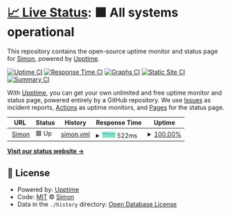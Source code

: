 # [📈 Live Status](https://StopmotionSimonYT.github.io/website-uptime): <!--live status--> **🟩 All systems operational**

This repository contains the open-source uptime monitor and status page for [Simon](https://simonrijntjes.nl), powered by [Upptime](https://github.com/upptime/upptime).

[![Uptime CI](https://github.com/StopmotionSimonYT/website-uptime/workflows/Uptime%20CI/badge.svg)](https://github.com/StopmotionSimonYT/website-uptime/actions?query=workflow%3A%22Uptime+CI%22)
[![Response Time CI](https://github.com/StopmotionSimonYT/website-uptime/workflows/Response%20Time%20CI/badge.svg)](https://github.com/StopmotionSimonYT/website-uptime/actions?query=workflow%3A%22Response+Time+CI%22)
[![Graphs CI](https://github.com/StopmotionSimonYT/website-uptime/workflows/Graphs%20CI/badge.svg)](https://github.com/StopmotionSimonYT/website-uptime/actions?query=workflow%3A%22Graphs+CI%22)
[![Static Site CI](https://github.com/StopmotionSimonYT/website-uptime/workflows/Static%20Site%20CI/badge.svg)](https://github.com/StopmotionSimonYT/website-uptime/actions?query=workflow%3A%22Static+Site+CI%22)
[![Summary CI](https://github.com/StopmotionSimonYT/website-uptime/workflows/Summary%20CI/badge.svg)](https://github.com/StopmotionSimonYT/website-uptime/actions?query=workflow%3A%22Summary+CI%22)

With [Upptime](https://upptime.js.org), you can get your own unlimited and free uptime monitor and status page, powered entirely by a GitHub repository. We use [Issues](https://github.com/StopmotionSimonYT/website-uptime/issues) as incident reports, [Actions](https://github.com/StopmotionSimonYT/website-uptime/actions) as uptime monitors, and [Pages](https://StopmotionSimonYT.github.io/website-uptime) for the status page.

<!--start: status pages-->
<!-- This summary is generated by Upptime (https://github.com/upptime/upptime) -->
<!-- Do not edit this manually, your changes will be overwritten -->
<!-- prettier-ignore -->
| URL | Status | History | Response Time | Uptime |
| --- | ------ | ------- | ------------- | ------ |
| <img alt="" src="https://favicons.githubusercontent.com/simonrijntjes.nl" height="13"> [Simon](https://simonrijntjes.nl) | 🟩 Up | [simon.yml](https://github.com/StopmotionSimonYT/website-uptime/commits/HEAD/history/simon.yml) | <details><summary><img alt="Response time graph" src="./graphs/simon/response-time-week.png" height="20"> 522ms</summary><br><a href="https://StopmotionSimonYT.github.io/website-uptime/history/simon"><img alt="Response time 522" src="https://img.shields.io/endpoint?url=https%3A%2F%2Fraw.githubusercontent.com%2FStopmotionSimonYT%2Fwebsite-uptime%2FHEAD%2Fapi%2Fsimon%2Fresponse-time.json"></a><br><a href="https://StopmotionSimonYT.github.io/website-uptime/history/simon"><img alt="24-hour response time 505" src="https://img.shields.io/endpoint?url=https%3A%2F%2Fraw.githubusercontent.com%2FStopmotionSimonYT%2Fwebsite-uptime%2FHEAD%2Fapi%2Fsimon%2Fresponse-time-day.json"></a><br><a href="https://StopmotionSimonYT.github.io/website-uptime/history/simon"><img alt="7-day response time 522" src="https://img.shields.io/endpoint?url=https%3A%2F%2Fraw.githubusercontent.com%2FStopmotionSimonYT%2Fwebsite-uptime%2FHEAD%2Fapi%2Fsimon%2Fresponse-time-week.json"></a><br><a href="https://StopmotionSimonYT.github.io/website-uptime/history/simon"><img alt="30-day response time 522" src="https://img.shields.io/endpoint?url=https%3A%2F%2Fraw.githubusercontent.com%2FStopmotionSimonYT%2Fwebsite-uptime%2FHEAD%2Fapi%2Fsimon%2Fresponse-time-month.json"></a><br><a href="https://StopmotionSimonYT.github.io/website-uptime/history/simon"><img alt="1-year response time 522" src="https://img.shields.io/endpoint?url=https%3A%2F%2Fraw.githubusercontent.com%2FStopmotionSimonYT%2Fwebsite-uptime%2FHEAD%2Fapi%2Fsimon%2Fresponse-time-year.json"></a></details> | <details><summary><a href="https://StopmotionSimonYT.github.io/website-uptime/history/simon">100.00%</a></summary><a href="https://StopmotionSimonYT.github.io/website-uptime/history/simon"><img alt="All-time uptime 100.00%" src="https://img.shields.io/endpoint?url=https%3A%2F%2Fraw.githubusercontent.com%2FStopmotionSimonYT%2Fwebsite-uptime%2FHEAD%2Fapi%2Fsimon%2Fuptime.json"></a><br><a href="https://StopmotionSimonYT.github.io/website-uptime/history/simon"><img alt="24-hour uptime 100.00%" src="https://img.shields.io/endpoint?url=https%3A%2F%2Fraw.githubusercontent.com%2FStopmotionSimonYT%2Fwebsite-uptime%2FHEAD%2Fapi%2Fsimon%2Fuptime-day.json"></a><br><a href="https://StopmotionSimonYT.github.io/website-uptime/history/simon"><img alt="7-day uptime 100.00%" src="https://img.shields.io/endpoint?url=https%3A%2F%2Fraw.githubusercontent.com%2FStopmotionSimonYT%2Fwebsite-uptime%2FHEAD%2Fapi%2Fsimon%2Fuptime-week.json"></a><br><a href="https://StopmotionSimonYT.github.io/website-uptime/history/simon"><img alt="30-day uptime 100.00%" src="https://img.shields.io/endpoint?url=https%3A%2F%2Fraw.githubusercontent.com%2FStopmotionSimonYT%2Fwebsite-uptime%2FHEAD%2Fapi%2Fsimon%2Fuptime-month.json"></a><br><a href="https://StopmotionSimonYT.github.io/website-uptime/history/simon"><img alt="1-year uptime 100.00%" src="https://img.shields.io/endpoint?url=https%3A%2F%2Fraw.githubusercontent.com%2FStopmotionSimonYT%2Fwebsite-uptime%2FHEAD%2Fapi%2Fsimon%2Fuptime-year.json"></a></details>

<!--end: status pages-->

[**Visit our status website →**](https://StopmotionSimonYT.github.io/website-uptime)

## 📄 License

- Powered by: [Upptime](https://github.com/upptime/upptime)
- Code: [MIT](./LICENSE) © [Simon](https://simonrijntjes.nl)
- Data in the `./history` directory: [Open Database License](https://opendatacommons.org/licenses/odbl/1-0/)
